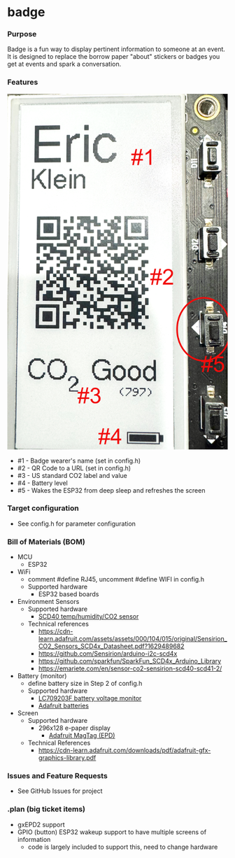 # badge
 
### Purpose
Badge is a fun way to display pertinent information to someone at an event. It is designed to replace the borrow paper "about" stickers or badges you get at events and spark a conversation.
### Features
![Screenshot](readme/main_screen.jpg)
- #1 - Badge wearer's name (set in config.h)
- #2 - QR Code to a URL (set in config.h)
- #3 - US standard CO2 label and value
- #4 - Battery level
- #5 - Wakes the ESP32 from deep sleep and refreshes the screen
### Target configuration
- See config.h for parameter configuration
### Bill of Materials (BOM)
- MCU
	- ESP32
- WiFi
	- comment #define RJ45, uncomment #define WIFI in config.h
	- Supported hardware
		- ESP32 based boards
- Environment Sensors
	- Supported hardware
		- [SCD40 temp/humidity/CO2 sensor](https://www.adafruit.com/product/5187)
	- Technical references 
		- https://cdn-learn.adafruit.com/assets/assets/000/104/015/original/Sensirion_CO2_Sensors_SCD4x_Datasheet.pdf?1629489682
		- https://github.com/Sensirion/arduino-i2c-scd4x
		- https://github.com/sparkfun/SparkFun_SCD4x_Arduino_Library
		- https://emariete.com/en/sensor-co2-sensirion-scd40-scd41-2/
- Battery (monitor)
	- define battery size in Step 2 of config.h
	- Supported hardware
		- 	[LC709203F battery voltage monitor](https://www.adafruit.com/product/4712)
		- [Adafruit batteries](https://www.adafruit.com/product/2011)
- Screen
	- Supported hardware
		- 296x128 e-paper display
			- [Adafruit MagTag (EPD)](https://www.adafruit.com/product/4800)
	- Technical References
		- https://cdn-learn.adafruit.com/downloads/pdf/adafruit-gfx-graphics-library.pdf

### Issues and Feature Requests
- See GitHub Issues for project

### .plan (big ticket items)
- gxEPD2 support
- GPIO (button) ESP32 wakeup support to have multiple screens of information
	- code is largely included to support this, need to change hardware